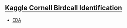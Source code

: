 ## [Kaggle Cornell Birdcall Identification](https://www.kaggle.com/c/birdsong-recognition)
* [EDA](./EDA.ipynb) 

